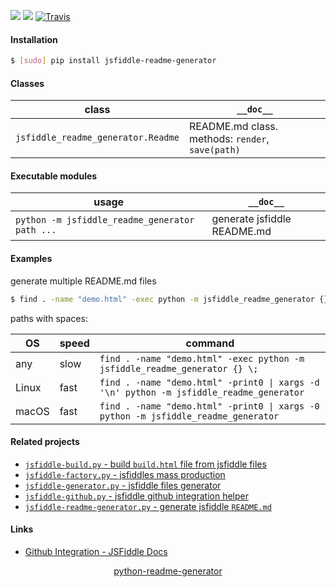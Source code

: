 <!--
https://pypi.org/project/readme-generator/
https://pypi.org/project/python-readme-generator/
-->

[![](https://img.shields.io/pypi/pyversions/jsfiddle-readme-generator.svg?longCache=True)](https://pypi.org/project/jsfiddle-readme-generator/)
[![](https://img.shields.io/pypi/v/jsfiddle-readme-generator.svg?maxAge=3600)](https://pypi.org/project/jsfiddle-readme-generator/)
[![Travis](https://api.travis-ci.org/looking-for-a-job/jsfiddle-readme-generator.py.svg?branch=master)](https://travis-ci.org/looking-for-a-job/jsfiddle-readme-generator.py/)

#### Installation
```bash
$ [sudo] pip install jsfiddle-readme-generator
```

#### Classes
class|`__doc__`
-|-
`jsfiddle_readme_generator.Readme` |README.md class. methods: `render`, `save(path)`

#### Executable modules
usage|`__doc__`
-|-
`python -m jsfiddle_readme_generator path ...` |generate jsfiddle README.md

#### Examples
generate multiple README.md files

```bash
$ find . -name "demo.html" -exec python -m jsfiddle_readme_generator {} \;
```
paths with spaces:

OS|speed|command
-|-|-
any|slow|`find . -name "demo.html" -exec python -m jsfiddle_readme_generator {} \;`
Linux|fast|`find . -name "demo.html" -print0 \| xargs -d '\n' python -m jsfiddle_readme_generator`
macOS|fast|`find . -name "demo.html" -print0 \| xargs -0 python -m jsfiddle_readme_generator`

#### Related projects
+   [`jsfiddle-build.py` - build `build.html` file from jsfiddle files](https://pypi.org/project/jsfiddle-build/)
+   [`jsfiddle-factory.py` - jsfiddles mass production](https://pypi.org/project/jsfiddle-build/)
+   [`jsfiddle-generator.py` - jsfiddle files generator](https://pypi.org/project/jsfiddle-generator/)
+   [`jsfiddle-github.py` - jsfiddle github integration helper](https://pypi.org/project/jsfiddle-github/)
+   [`jsfiddle-readme-generator.py` - generate jsfiddle `README.md`](https://pypi.org/project/jsfiddle-readme-generator/)

#### Links
+   [Github Integration - JSFiddle Docs](https://docs.jsfiddle.net/github-integration)

<p align="center">
    <a href="https://pypi.org/project/python-readme-generator/">python-readme-generator</a>
</p>